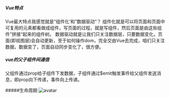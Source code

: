 ##### Vue特点
Vue最大特点我感觉就是“组件化‘和”数据驱动“？
组件化就是可以将页面和页面中可复用的元素都看做成组件，写页面的过程，就是写组件，然后页面是由这些组件”拼接“起来的组件树。
数据驱动就是让我们只关注数据层，只要数据变化，页面(即视图层)会自动更新，至于如何操作dom，完全交由Vue去完成，咱们只关注数据，数据变了，页面自动同步变化了，很方便。

##### vue的父子组件间通信
父组件通过prop给子组件下发数据，子组件通过$emit触发事件给父组件发送消息，即prop向下传递，事件向上传递。

#####生命周期
![avatar](https://cn.vuejs.org/images/lifecycle.png)

